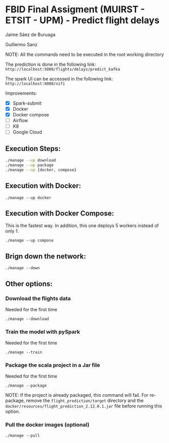 # FBID Final Assigment (MUIRST - ETSIT - UPM) - Predict flight delays

Jaime Sáez de Buruaga

Guillermo Sanz

NOTE: All the commands need to be executed in the root working directory

The prediction is done in the following link:
`http://localhost:5000/flights/delays/predict_kafka`

The spark UI can be accessed in the following link:
`http://localhost:8080/nifi`

Improvements:

- [X] Spark-submit
- [X] Docker
- [X] Docker compose
- [ ] Airflow
- [ ] K8
- [ ] Google Cloud

## Execution Steps:

```bash
./manage --up download
./manage --up package
./manage --up {docker, compose}
```

## Execution with Docker:

```
./manage --up docker
```

## Execution with Docker Compose:

This is the fastest way. In addition, this one deploys 5 workers instead of only 1.
```
./manage --up compose
```

## Brign down the network:

```
./manage --down
```


## Other options:

### Download the flights data

Needed for the first time

```
./manage --download
```

### Train the model with pySpark

Needed for the first time

```
./manage --train
```

### Package the scala project in a Jar file

Needed for the first time

```
./manage --package
```

NOTE: If the project is already packaged, this command will fail. For re-package, 
remove the `flight_prediction/target` directory and the `docker/resources/flight_prediction_2.12.0.1.jar` file before running this option.

### Pull the docker images (optional)

```
./manage --pull
```
